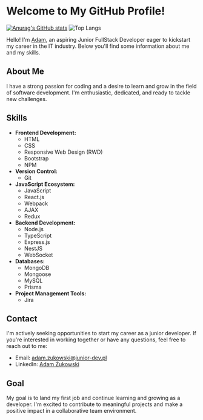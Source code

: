 # Welcome to My GitHub Profile! 

[![Anurag's GitHub stats](https://github-readme-stats.vercel.app/api?username=ZukAd14&hide=stars,contribs,issues&show_icons=true&theme=dark&hide_rank=true&include_all_commits=true)](https://github.com/anuraghazra/github-readme-stats)  ![Top Langs](https://github-readme-stats.vercel.app/api/top-langs/?username=ZukAd14&layout=compact)

Hello! I'm [Adam](https://github.com/ZukAd14), an aspiring Junior FullStack Developer eager to kickstart my career in the IT industry. Below you'll find some information about me and my skills.

## About Me
I have a strong passion for coding and a desire to learn and grow in the field of software development. I'm enthusiastic, dedicated, and ready to tackle new challenges.

## Skills
- **Frontend Development:**
  - HTML
  - CSS
  - Responsive Web Design (RWD)
  - Bootstrap
  - NPM
- **Version Control:**
  - Git
- **JavaScript Ecosystem:**
  - JavaScript
  - React.js
  - Webpack
  - AJAX
  - Redux
- **Backend Development:**
  - Node.js
  - TypeScript
  - Express.js
  - NestJS
  - WebSocket
- **Databases:**
  - MongoDB
  - Mongoose
  - MySQL
  - Prisma
- **Project Management Tools:**
  - Jira

## Contact
I'm actively seeking opportunities to start my career as a junior developer. If you're interested in working together or have any questions, feel free to reach out to me:
- Email: <a href="mailto:adam.zukowski@junior-dev.pl">adam.zukowski@junior-dev.pl</a>
- LinkedIn: [Adam Żukowski](https://www.linkedin.com/in/adam-zukowski-zukad14/)

## Goal
My goal is to land my first job and continue learning and growing as a developer. I'm excited to contribute to meaningful projects and make a positive impact in a collaborative team environment.
